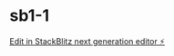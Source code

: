 # sb1-1

[Edit in StackBlitz next generation editor ⚡️](https://stackblitz.com/~/github.com/thu-vu-33/sb1-1)